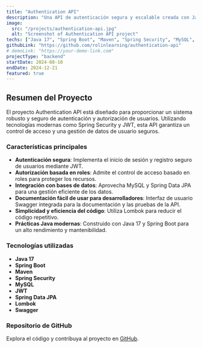 ```yaml
---
title: "Authentication API"
description: "Una API de autenticación segura y escalable creada con Java 17, Spring Boot y otras tecnologías modernas."
image:
  src: "/projects/authentication-api.jpg"
  alt: "Screenshot of Authentication API project"
techs: ["Java 17", "Spring Boot", "Maven", "Spring Security", "MySQL", "JWT", "Spring Data JPA", "Lombok", "Swagger"]
githubLink: "https://github.com/rolinlearning/authentication-api"
# demoLink: "https://your-demo-link.com"
projectType: "backend"
startDate: 2024-08-10
endDate: 2024-12-21
featured: true
---
```


## Resumen del Proyecto

El proyecto Authentication API está diseñado para proporcionar un sistema robusto y seguro de autenticación y autorización de usuarios. Utilizando tecnologías modernas como Spring Security y JWT, esta API garantiza un control de acceso y una gestión de datos de usuario seguros.

### Características principales
- **Autenticación segura**: Implementa el inicio de sesión y registro seguro de usuarios mediante JWT.
- **Autorización basada en roles**: Admite el control de acceso basado en roles para proteger los recursos.
- **Integración con bases de datos**: Aprovecha MySQL y Spring Data JPA para una gestión eficiente de los datos.
- **Documentación fácil de usar para desarrolladores**: Interfaz de usuario Swagger integrada para la documentación y las pruebas de la API.
- **Simplicidad y eficiencia del código**: Utiliza Lombok para reducir el código repetitivo.
- **Prácticas Java modernas**: Construido con Java 17 y Spring Boot para un alto rendimiento y mantenibilidad.

### Tecnologías utilizadas
- **Java 17**
- **Spring Boot**
- **Maven**
- **Spring Security**
- **MySQL**
- **JWT**
- **Spring Data JPA**
- **Lombok**
- **Swagger**

### Repositorio de GitHub
Explora el código y contribuya al proyecto en <a href="https://github.com/rolinlearning/authentication-api" target="_blank">GitHub</a>.

<!-- ### Live Demo
Check out the live demo [here](https://your-demo-link.com). -->